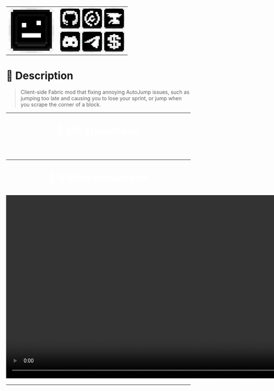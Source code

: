 <table style="width: 100%; border-collapse: collapse;">
  <tr>
    <td style="width: 124px; vertical-align: top; text-align: center;">
      <div style="display: flex; justify-content: center; align-items: center;">
        <img src="https://raw.githubusercontent.com/ZipeStudio/Vault/refs/heads/main/design/mods/main/zipestudio.png" title="It's me">
      </div>
    </td>
    <td style="vertical-align: top;">
      <div style="display: flex; flex-direction: column;">
        <div style="display: flex;">
          <a href="https://github.com/ZipeStudio/AutoJumpFix">
            <img src="https://raw.githubusercontent.com/ZipeStudio/Vault/refs/heads/main/design/mods/main/github.png" title="Github page">
          </a>
          <a href="https://modrinth.com/mod/autojumpfix">
            <img src="https://raw.githubusercontent.com/ZipeStudio/Vault/refs/heads/main/design/mods/main/modrinth.png" title="Modrinth page">
          </a>
          <a href="https://www.curseforge.com/minecraft/mc-mods/autojumpfix">
            <img src="https://raw.githubusercontent.com/ZipeStudio/Vault/refs/heads/main/design/mods/main/curseforge.png" title="CurseForge page">
          </a>
        </div>
        <div style="display: flex;">
          <a href="https://discord.com/invite/XmGF7rkkuY">
            <img src="https://raw.githubusercontent.com/ZipeStudio/Vault/refs/heads/main/design/mods/main/discord.png" title="Discord account">
          </a>
          <a href="https://t.me/zipeleaf">
            <img src="https://raw.githubusercontent.com/ZipeStudio/Vault/refs/heads/main/design/mods/main/telegram.png" title="Telegram channel">
          </a>
          <a href="https://ko-fi.com/zipestudio/tip">
            <img src="https://raw.githubusercontent.com/ZipeStudio/Vault/refs/heads/main/design/mods/main/support.png" title="Support me (thx)">
          </a>
        </div>
      </div>
    </td>
  </tr>
</table>

# 💬 Description

> Client-side Fabric mod that fixing annoying AutoJump issues, such as jumping too late and causing you to lose your sprint, or jump when you scrape the corner of a block.

---

<div align="center">
<p style="font-size:30px;font-weight:900;color:#fff">💾 Gif showcase</p>
<img src="https://raw.githubusercontent.com/ZipeStudio/AutoJumpFix/refs/heads/master/img/showcase.gif" width="1000px" alt=""/>
</div>

---

<div align="center">
<p style="font-size:30px;font-weight:900;color:#fff">🎥 Video showcase</p>
<video src="https://github.com/user-attachments/assets/39155ea1-8ff9-4a62-89f3-b500a9e6e3e8" width="1000px" alt=""/>
</div>

---
